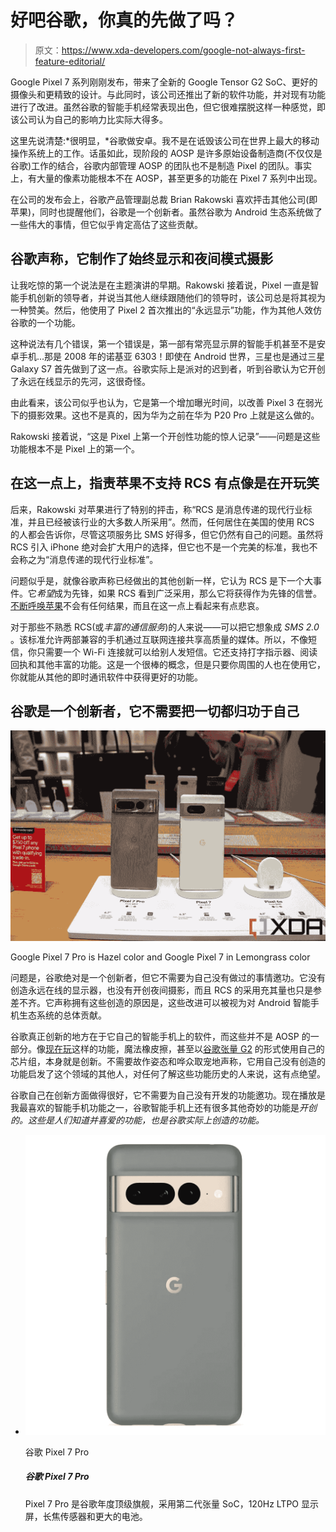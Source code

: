# 好吧谷歌，你真的先做了吗？

> 原文：<https://www.xda-developers.com/google-not-always-first-feature-editorial/>

Google Pixel 7 系列刚刚发布，带来了全新的 Google Tensor G2 SoC、更好的摄像头和更精致的设计。与此同时，该公司还推出了新的软件功能，并对现有功能进行了改进。虽然谷歌的智能手机经常表现出色，但它很难摆脱这样一种感觉，即该公司认为自己的影响力比实际大得多。

这里先说清楚:*很明显，*谷歌做安卓。我不是在诋毁该公司在世界上最大的移动操作系统上的工作。话虽如此，现阶段的 AOSP 是许多原始设备制造商(不仅仅是谷歌)工作的结合，谷歌内部管理 AOSP 的团队也不是制造 Pixel 的团队。事实上，有大量的像素功能根本不在 AOSP，甚至更多的功能在 Pixel 7 系列中出现。

在公司的发布会上，谷歌产品管理副总裁 Brian Rakowski 喜欢抨击其他公司(即苹果)，同时也提醒他们，谷歌是一个创新者。虽然谷歌为 Android 生态系统做了一些伟大的事情，但它似乎肯定高估了这些贡献。

## 谷歌声称，它制作了始终显示和夜间模式摄影

让我吃惊的第一个说法是在主题演讲的早期。Rakowski 接着说，Pixel 一直是智能手机创新的领导者，并说当其他人继续跟随他们的领导时，该公司总是将其视为一种赞美。然后，他使用了 Pixel 2 首次推出的“永远显示”功能，作为其他人效仿谷歌的一个功能。

这种说法有几个错误，第一个错误是，第一部有常亮显示屏的智能手机甚至不是安卓手机...那是 2008 年的诺基亚 6303！即使在 Android 世界，三星也是通过三星 Galaxy S7 首先做到了这一点。谷歌实际上是派对的迟到者，听到谷歌认为它开创了永远在线显示的先河，这很奇怪。

由此看来，该公司似乎也认为，它是第一个增加曝光时间，以改善 Pixel 3 在弱光下的摄影效果。这也不是真的，因为华为之前在华为 P20 Pro 上就是这么做的。

Rakowski 接着说，“这是 Pixel 上第一个开创性功能的惊人记录”——问题是这些功能根本不是 Pixel 上的第一个。

## 在这一点上，指责苹果不支持 RCS 有点像是在开玩笑

后来，Rakowski 对苹果进行了特别的抨击，称“RCS 是消息传递的现代行业标准，并且已经被该行业的大多数人所采用”。然而，任何居住在美国的使用 RCS 的人都会告诉你，尽管这项服务比 SMS 好得多，但它仍然有自己的问题。虽然将 RCS 引入 iPhone 绝对会扩大用户的选择，但它也不是一个完美的标准，我也不会称之为“消息传递的现代行业标准”。

问题似乎是，就像谷歌声称已经做出的其他创新一样，它认为 RCS 是下一个大事件。它*希望*成为先锋，如果 RCS 看到广泛采用，那么它将获得作为先锋的信誉。[不断呼唤苹果](https://www.xda-developers.com/google-calls-out-apple-rcs-again/)不会有任何结果，而且在这一点上看起来有点悲哀。

对于那些不熟悉 RCS(或*丰富的通信服务*)的人来说——可以把它想象成 *SMS 2.0* 。该标准允许两部兼容的手机通过互联网连接共享高质量的媒体。所以，不像短信，你只需要一个 Wi-Fi 连接就可以给别人发短信。它还支持打字指示器、阅读回执和其他丰富的功能。这是一个很棒的概念，但是只要你周围的人也在使用它，你就能从其他的即时通讯软件中获得更好的功能。

## 谷歌是一个创新者，它不需要把一切都归功于自己

 <picture>![Google Pixel 7 Pro is Hazel color and Google Pixel 7 in Lemongrass color](img/6135cb5f99aa456fdd72f78f9eb2dbcc.png)</picture> 

Google Pixel 7 Pro is Hazel color and Google Pixel 7 in Lemongrass color

问题是，谷歌绝对是一个创新者，但它不需要为自己没有做过的事情邀功。它没有创造永远在线的显示器，也没有开创夜间摄影，而且 RCS 的采用充其量也只是参差不齐。它声称拥有这些创造的原因是，这些改进可以被视为对 Android 智能手机生态系统的总体贡献。

谷歌真正创新的地方在于它自己的智能手机上的软件，而这些并不是 AOSP 的一部分。像[现在玩](https://www.xda-developers.com/google-pixel-now-playing-ambient-music-mod-v2-hands-on/)这样的功能，魔法橡皮擦，甚至以[谷歌张量 G2](https://www.xda-developers.com/google-tensor-g2-changes/) 的形式使用自己的芯片组，本身就是创新。不需要故作姿态和哗众取宠地声称，它用自己没有创造的功能启发了这个领域的其他人，对任何了解这些功能历史的人来说，这有点绝望。

谷歌自己在创新方面做得很好，它不需要为自己没有开发的功能邀功。现在播放是我最喜欢的智能手机功能之一，谷歌智能手机上还有很多其他奇妙的功能是*开创的。这些是人们知道并喜爱的功能，也是谷歌实际上创造的功能。*

*   <picture>![The Pixel 7 Pro is Google's top-of-the-line flagship of the year, featuring the second-gen Tensor SoC, a 120Hz LTPO display, a telephoto sensor, and a bigger battery.](img/26bf32dcd1e54473d448d9be3b56170c.png)</picture>

    谷歌 Pixel 7 Pro

    ##### 谷歌 Pixel 7 Pro

    Pixel 7 Pro 是谷歌年度顶级旗舰，采用第二代张量 SoC，120Hz LTPO 显示屏，长焦传感器和更大的电池。